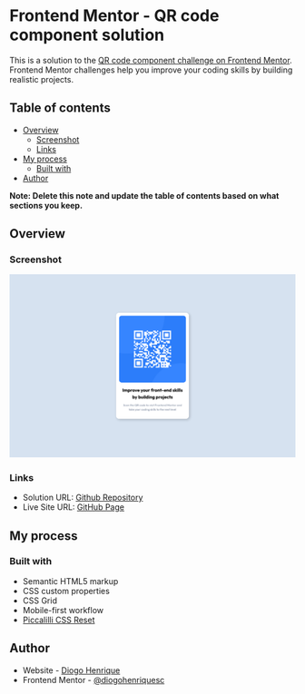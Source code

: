 # Frontend Mentor - QR code component solution

This is a solution to the [QR code component challenge on Frontend Mentor](https://www.frontendmentor.io/challenges/qr-code-component-iux_sIO_H). Frontend Mentor challenges help you improve your coding skills by building realistic projects. 

## Table of contents

- [Overview](#overview)
  - [Screenshot](#screenshot)
  - [Links](#links)
- [My process](#my-process)
  - [Built with](#built-with)
- [Author](#author)

**Note: Delete this note and update the table of contents based on what sections you keep.**

## Overview

### Screenshot

![](./assets/images/screenshot.png)

### Links

- Solution URL: [Github Repository](https://www.github.com/diogohenriquesc/qrcode-component)
- Live Site URL: [GitHub Page](https://diogohenriquesc.github.io/qrcode-component)

## My process

### Built with

- Semantic HTML5 markup
- CSS custom properties
- CSS Grid
- Mobile-first workflow
- [Piccalilli CSS Reset](https://piccalil.li/blog/a-modern-css-reset/) 

## Author

- Website - [Diogo Henrique](https://www.github.com/diogohenriquesc)
- Frontend Mentor - [@diogohenriquesc](https://www.frontendmentor.io/profile/diogohenriquesc)

